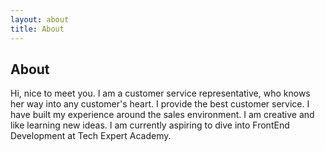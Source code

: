 ```yaml
---
layout: about
title: About
---
```


## About

Hi, nice to meet you. I am a customer service representative, who knows her way into any customer's heart. I provide the best customer service. I have built my experience around the sales environment. I am creative and like learning new ideas. I am currently aspiring to dive into FrontEnd Development at Tech Expert Academy. 
